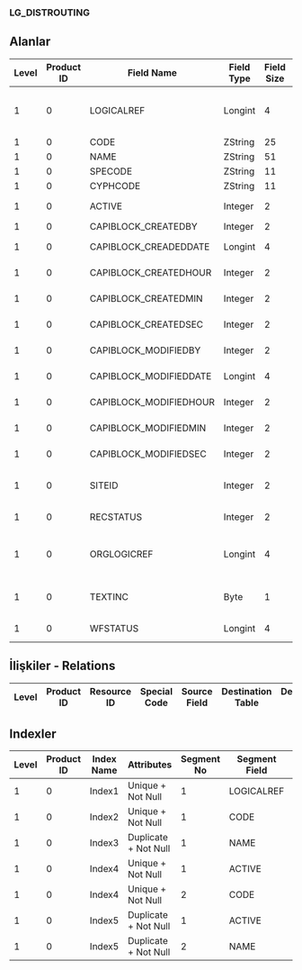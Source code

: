 ### LG_DISTROUTING

## Alanlar

**Level**|**Product ID**|**Field Name**|**Field Type**|**Field Size**|**Field Offset**|**Türkçe Açıklama**|**Expression**
-----|-----|-----|-----|-----|-----|-----|-----
1|0|LOGICALREF|Longint|4|0|Dağıtım Rotası Log. Ref.|Distribution Route Logical Reference
1|0|CODE|ZString|25|4|Kod|Code
1|0|NAME|ZString|51|29|Açıklama|Description
1|0|SPECODE|ZString|11|80|Özel Kod|Aux. Code
1|0|CYPHCODE|ZString|11|91|Yetki Kodu|Auth. Code
1|0|ACTIVE|Integer|2|102|Kullanım durumu|Usage Status
1|0|CAPIBLOCK_CREATEDBY|Integer|2|104|Oluşturan|Created By
1|0|CAPIBLOCK_CREADEDDATE|Longint|4|106|Oluşturulma Tarihi|Created Date
1|0|CAPIBLOCK_CREATEDHOUR|Integer|2|110|Oluşturulma Saati|Created Hour
1|0|CAPIBLOCK_CREATEDMIN|Integer|2|112|Oluşturulma Dakikası|Created Minute
1|0|CAPIBLOCK_CREATEDSEC|Integer|2|114|Oluşturulma Saniyesi|Created Second
1|0|CAPIBLOCK_MODIFIEDBY|Integer|2|116|Değiştiren|Modified By
1|0|CAPIBLOCK_MODIFIEDDATE|Longint|4|118|Değiştirilme Tarihi|Modified Date
1|0|CAPIBLOCK_MODIFIEDHOUR|Integer|2|122|Değiştirilme Saati|Modified Hour
1|0|CAPIBLOCK_MODIFIEDMIN|Integer|2|124|Değiştirilme Dakikası|Modified Minute
1|0|CAPIBLOCK_MODIFIEDSEC|Integer|2|126|Değiştirilme Saniyesi|Modified Second
1|0|SITEID|Integer|2|128|Veri Merkezi|Data Processing Site
1|0|RECSTATUS|Integer|2|130|Kayıt Durumu|Record Status
1|0|ORGLOGICREF|Longint|4|132|Orijinal Kayıt Log. Ref.|Original Record Logical Reference
1|0|TEXTINC|Byte|1|136|Ayrıntılı Açıklama İçerir|Contains Detail Description
1|0|WFSTATUS|Longint|4|137|Kullanımda Değil|Not In Use

## İlişkiler - Relations
**Level**|**Product ID**|**Resource ID**|**Special Code**|**Source Field**|**Destination Table**|**Destination Field**|**Relation Type**|**Extra Condition**
-----|-----|-----|-----|-----|-----|-----|-----|-----

## Indexler
**Level**|**Product ID**|**Index Name**|**Attributes**|**Segment No**|**Segment Field**|**Sense**
-----|-----|-----|-----|-----|-----|-----
1|0|Index1|Unique + Not Null|1|LOGICALREF|Ascending
1|0|Index2|Unique + Not Null|1|CODE|Ascending
1|0|Index3|Duplicate + Not Null|1|NAME|Ascending
1|0|Index4|Unique + Not Null|1|ACTIVE|Ascending
1|0|Index4|Unique + Not Null|2|CODE|Ascending
1|0|Index5|Duplicate + Not Null|1|ACTIVE|Ascending
1|0|Index5|Duplicate + Not Null|2|NAME|Ascending
